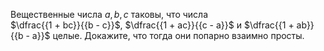 Вещественные числа $a, b, c$ таковы, что числа  
$\dfrac{{1 + bc}}{{b - c}}$,   $\dfrac{{1 + ac}}{{c - a}}$ и $\dfrac{{1 + ab}} {{b - a}}$ 
целые. Докажите, что тогда они попарно взаимно просты.